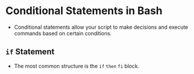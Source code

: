 # Conditional Statements in Bash
- Conditional statements allow your script to make decisions and execute commands based on certain conditions.

## `if` Statement
- The most common structure is the `if` `then` `fi` block.

